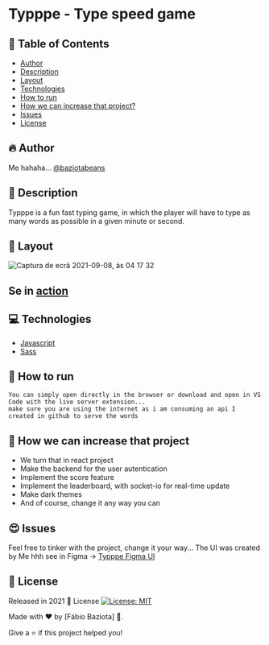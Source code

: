 # Typppe - Type speed game

## 📌 Table of Contents
- [Author](#fire-author)
- [Description](#pushpin-description)
- [Layout](#flower_playing_cards-layout)
- [Technologies](#computer-technologies)
- [How to run](#construction_worker-how-to-run)
- [How we can increase that project?](#barber-how-we-can-increase-that-project)
- [Issues](#heart_eyes-issues)
- [License](#closed_book-license)
## :fire: Author
Me hahaha...
[@baziotabeans](https://github.com/BaziotaBeans)
## :pushpin: Description
Typppe is a fun fast typing game, in which the player will have to type as many words as possible in a given minute or second.
## :flower_playing_cards: Layout
![Captura de ecrã 2021-09-08, às 04 17 32](https://user-images.githubusercontent.com/48324076/132442060-4aaebd94-8177-4f2c-8e72-f069b424baa0.png)
## Se in [action](https://baziotabeans.github.io/typppe/)

## :computer: Technologies 
- [Javascript](https://developer.mozilla.org/pt-BR/docs/Web/JavaScript)
- [Sass](https://sass-lang.com/)

## :construction_worker: How to run

```
You can simply open directly in the browser or download and open in VS Code with the live server extension...
make sure you are using the internet as i am consuming an api I created in github to serve the words
```

## :barber: How we can increase that project
- We turn that in react project
- Make the backend for the user autentication
- Implement the score feature
- Implement the leaderboard, with socket-io for real-time update
- Make dark themes
- And of course, change it any way you can

## :heart_eyes: Issues

Feel free to tinker with the project, change it your way...
The UI was created by Me hhh see in Figma -> [Typppe Figma UI](https://www.figma.com/file/DE7ufFqrkSfUZPOLr5b3Kn/Typppe?node-id=0%3A1)

## :closed_book: License

Released in 2021 📕 License [![License: MIT](https://img.shields.io/badge/License-MIT-yellow.svg)](https://opensource.org/licenses/MIT)

Made with ❤ by [Fábio Baziota] 🚀.

Give a ⭐️ if this project helped you! 
